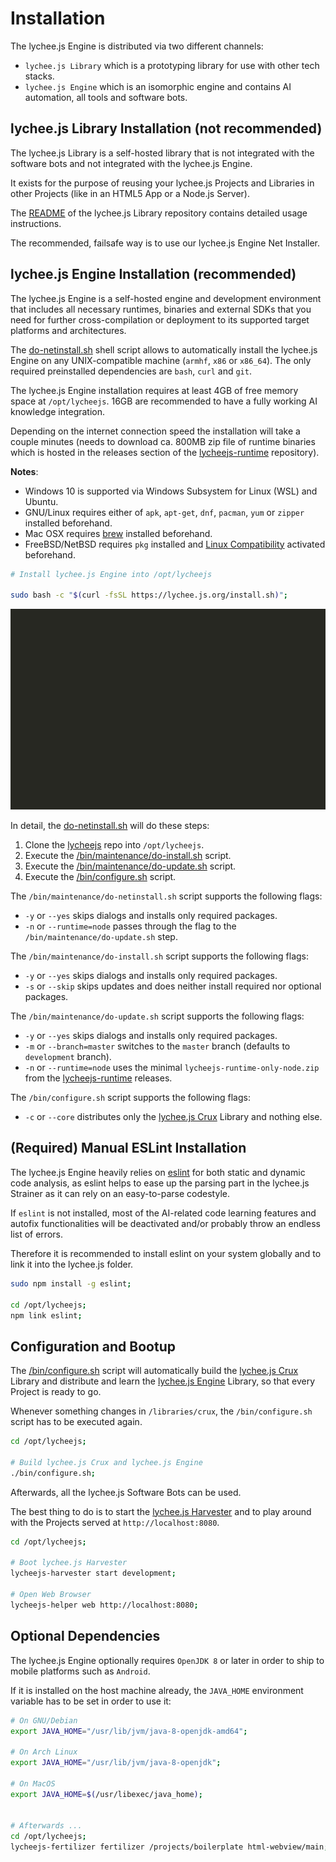
# Installation

The lychee.js Engine is distributed via two different channels:

- `lychee.js Library` which is a prototyping library for use with other tech stacks.
- `lychee.js Engine` which is an isomorphic engine and contains AI automation, all tools and software bots.



## lychee.js Library Installation (not recommended)

The lychee.js Library is a self-hosted library that is not integrated
with the software bots and not integrated with the lychee.js Engine.

It exists for the purpose of reusing your lychee.js Projects and
Libraries in other Projects (like in an HTML5 App or a Node.js Server).

The [README](https://github.com/Artificial-Engineering/lycheejs-library/blob/master/README.md)
of the lychee.js Library repository contains detailed usage instructions.

The recommended, failsafe way is to use our lychee.js Engine
Net Installer.

## lychee.js Engine Installation (recommended)

The lychee.js Engine is a self-hosted engine and development environment
that includes all necessary runtimes, binaries and external SDKs that
you need for further cross-compilation or deployment to its supported
target platforms and architectures.

The [do-netinstall.sh](/bin/maintenance/do-netinstall.sh) shell script
allows to automatically install the lychee.js Engine on any UNIX-compatible
machine (`armhf`, `x86` or `x86_64`). The only required preinstalled
dependencies are `bash`, `curl` and `git`.

The lychee.js Engine installation requires at least 4GB of free memory
space at `/opt/lycheejs`. 16GB are recommended to have a fully working
AI knowledge integration.

Depending on the internet connection speed the installation will take
a couple minutes (needs to download ca. 800MB zip file of runtime
binaries which is hosted in the releases section of the [lycheejs-runtime](https://github.com/Artificial-Engineering/lycheejs-runtime/releases)
repository).

**Notes**:

- Windows 10 is supported via Windows Subsystem for Linux (WSL) and Ubuntu.
- GNU/Linux requires either of `apk`, `apt-get`, `dnf`, `pacman`, `yum` or `zipper` installed beforehand.
- Mac OSX requires [brew](https://brew.sh) installed beforehand.
- FreeBSD/NetBSD requires `pkg` installed and [Linux Compatibility](https://www.freebsd.org/doc/handbook/linuxemu-lbc-install.html) activated beforehand.

```bash
# Install lychee.js Engine into /opt/lycheejs

sudo bash -c "$(curl -fsSL https://lychee.js.org/install.sh)";
```

![Quickstart CLI Animation](./asset/installation.svg)

In detail, the [do-netinstall.sh](/bin/maintenance/do-netinstall.sh) will do these steps:

1. Clone the [lycheejs](https://github.com/Artificial-Engineering/lycheejs) repo into `/opt/lycheejs`.
2. Execute the [/bin/maintenance/do-install.sh](/bin/maintenance/do-install.sh) script.
3. Execute the [/bin/maintenance/do-update.sh](/bin/maintenance/do-update.sh) script.
4. Execute the [/bin/configure.sh](/bin/configure.sh) script.


The `/bin/maintenance/do-netinstall.sh` script supports the following flags:

- `-y` or `--yes` skips dialogs and installs only required packages.
- `-n` or `--runtime=node` passes through the flag to the `/bin/maintenance/do-update.sh` step.

The `/bin/maintenance/do-install.sh` script supports the following flags:

- `-y` or `--yes` skips dialogs and installs only required packages.
- `-s` or `--skip` skips updates and does neither install required nor optional packages.

The `/bin/maintenance/do-update.sh` script supports the following flags:

- `-y` or `--yes` skips dialogs and installs only required packages.
- `-m` or `--branch=master` switches to the `master` branch (defaults to `development` branch).
- `-n` or `--runtime=node` uses the minimal `lycheejs-runtime-only-node.zip` from the [lycheejs-runtime](https://github.com/Artificial-Engineering/lycheejs-runtime/releases) releases.

The `/bin/configure.sh` script supports the following flags:

- `-c` or `--core` distributes only the [lychee.js Crux](/libraries/crux) Library and nothing else.


## (Required) Manual ESLint Installation

The lychee.js Engine heavily relies on [eslint](https://github.com/eslint)
for both static and dynamic code analysis, as eslint helps
to ease up the parsing part in the lychee.js Strainer as
it can rely on an easy-to-parse codestyle.

If `eslint` is not installed, most of the AI-related code
learning features and autofix functionalities will be
deactivated and/or probably throw an endless list of errors.

Therefore it is recommended to install eslint on your system
globally and to link it into the lychee.js folder.

```bash
sudo npm install -g eslint;

cd /opt/lycheejs;
npm link eslint;
```

## Configuration and Bootup

The [/bin/configure.sh](/bin/configure.sh) script will
automatically build the [lychee.js Crux](/libraries/crux)
Library and distribute and learn the [lychee.js Engine](/libraries/lychee)
Library, so that every Project is ready to go.

Whenever something changes in `/libraries/crux`, the
`/bin/configure.sh` script has to be executed again.

```bash
cd /opt/lycheejs;

# Build lychee.js Crux and lychee.js Engine
./bin/configure.sh;
```

Afterwards, all the lychee.js Software Bots can be used.

The best thing to do is to start the [lychee.js Harvester](/guides/software/lycheejs-harvester.md)
and to play around with the Projects served at `http://localhost:8080`.

```bash
cd /opt/lycheejs;

# Boot lychee.js Harvester
lycheejs-harvester start development;

# Open Web Browser
lycheejs-helper web http://localhost:8080;
```

## Optional Dependencies

The lychee.js Engine optionally requires `OpenJDK 8` or later
in order to ship to mobile platforms such as `Android`.

If it is installed on the host machine already, the `JAVA_HOME`
environment variable has to be set in order to use it:

```bash
# On GNU/Debian
export JAVA_HOME="/usr/lib/jvm/java-8-openjdk-amd64";

# On Arch Linux
export JAVA_HOME="/usr/lib/jvm/java-8-openjdk";

# On MacOS
export JAVA_HOME=$(/usr/libexec/java_home);


# Afterwards ...
cd /opt/lycheejs;
lycheejs-fertilizer fertilizer /projects/boilerplate html-webview/main;
```

